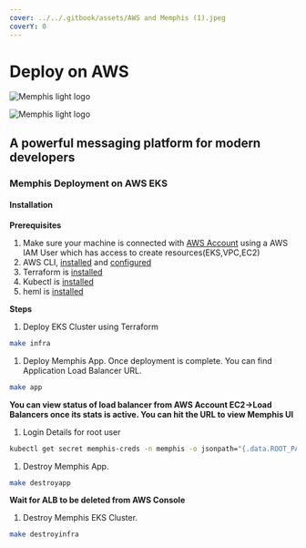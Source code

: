 ```yaml
---
cover: ../../.gitbook/assets/AWS and Memphis (1).jpeg
coverY: 0
---
```


# Deploy on AWS

![Memphis light logo](https://github.com/memphisdev/memphis-broker/blob/master/logo-white.png?raw=true#gh-dark-mode-only)

![Memphis light logo](https://github.com/memphisdev/memphis-broker/blob/master/logo-black.png?raw=true#gh-light-mode-only)

## A powerful messaging platform for modern developers

### Memphis Deployment on AWS EKS

#### Installation

**Prerequisites**

1. Make sure your machine is connected with [AWS Account](https://portal.aws.amazon.com/billing/signup?nc2=h\_ct\&src=default\&redirect\_url=https%3A%2F%2Faws.amazon.com%2Fregistration-confirmation#/start) using a AWS IAM User which has access to create resources(EKS,VPC,EC2)
2. AWS CLI, [installed](https://docs.aws.amazon.com/cli/latest/userguide/getting-started-install.html) and [configured](https://docs.aws.amazon.com/cli/latest/userguide/cli-chap-configure.html)
3. Terraform is [installed](https://learn.hashicorp.com/tutorials/terraform/install-cli?in=terraform/aws-get-started)
4. Kubectl is [installed](https://kubernetes.io/docs/tasks/tools/install-kubectl/)
5. heml is [installed](https://helm.sh/docs/intro/install/)

**Steps**

1. Deploy EKS Cluster using Terraform

```bash
make infra
```

1. Deploy Memphis App. Once deployment is complete. You can find Application Load Balancer URL.

```bash
make app
```

**You can view status of load balancer from AWS Account EC2->Load Balancers once its stats is active. You can hit the URL to view Memphis UI**

1. Login Details for root user

```bash
kubectl get secret memphis-creds -n memphis -o jsonpath="{.data.ROOT_PASSWORD}" | base64 --decode
```

1. Destroy Memphis App.

```bash
make destroyapp
```

**Wait for ALB to be deleted from AWS Console**

1. Destroy Memphis EKS Cluster.

```bash
make destroyinfra
```
